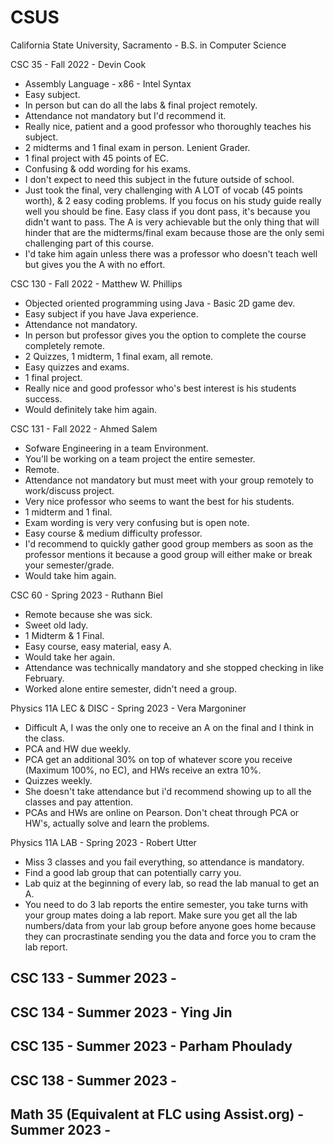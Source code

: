 # CSUS
California State University, Sacramento - B.S. in Computer Science


CSC 35 - Fall 2022 - Devin Cook
  - Assembly Language - x86 - Intel Syntax
  - Easy subject.
  - In person but can do all the labs & final project remotely.
  - Attendance not mandatory but I'd recommend it.
  - Really nice, patient and a good professor who thoroughly teaches his subject.
  - 2 midterms and 1 final exam in person. Lenient Grader. 
  - 1 final project with 45 points of EC.
  - Confusing & odd wording for his exams.
  - I don't expect to need this subject in the future outside of school.
  - Just took the final, very challenging with A LOT of vocab (45 points worth), & 2 easy coding problems. If you focus on his study guide really well you should be fine. Easy class if you dont pass, it's because you didn't want to pass. The A is very achievable but the only thing that will hinder that are the midterms/final exam because those are the only semi challenging part of this course.
  - I'd take him again unless there was a professor who doesn't teach well but gives you the A with no effort. 


CSC 130 - Fall 2022 - Matthew W. Phillips
  - Objected oriented programming using Java - Basic 2D game dev.
  - Easy subject if you have Java experience.
  - Attendance not mandatory. 
  - In person but professor gives you the option to complete the course completely remote.
  - 2 Quizzes, 1 midterm, 1 final exam, all remote.
  - Easy quizzes and exams.
  - 1 final project.
  - Really nice and good professor who's best interest is his students success.
  - Would definitely take him again. 


CSC 131 - Fall 2022 - Ahmed Salem
  - Sofware Engineering in a team Environment.
  - You'll be working on a team project the entire semester.
  - Remote.
  - Attendance not mandatory but must meet with your group remotely to work/discuss project.
  - Very nice professor who seems to want the best for his students.
  - 1 midterm and 1 final. 
  - Exam wording is very very confusing but is open note.
  - Easy course & medium difficulty professor.
  - I'd recommend to quickly gather good group members as soon as the professor mentions it because a good group will either make or break your semester/grade.
  - Would take him again. 
  
  
CSC 60 - Spring 2023 - Ruthann Biel
  - Remote because she was sick.
  - Sweet old lady.
  - 1 Midterm & 1 Final.
  - Easy course, easy material, easy A.
  - Would take her again.
  - Attendance was technically mandatory and she stopped checking in like February.
  - Worked alone entire semester, didn't need a group.
  
  
Physics 11A LEC & DISC - Spring 2023 - Vera Margoniner
  - Difficult A, I was the only one to receive an A on the final and I think in the class.
  - PCA and HW due weekly.
  - PCA get an additional 30% on top of whatever score you receive (Maximum 100%, no EC), and HWs receive an extra 10%.
  - Quizzes weekly.
  - She doesn't take attendance but i'd recommend showing up to all the classes and pay attention.
  - PCAs and HWs are online on Pearson. Don't cheat through PCA or HW's, actually solve and learn the problems. 


Physics 11A LAB - Spring 2023 - Robert Utter
  - Miss 3 classes and you fail everything, so attendance is mandatory.
  - Find a good lab group that can potentially carry you.
  - Lab quiz at the beginning of every lab, so read the lab manual to get an A.
  - You need to do 3 lab reports the entire semester, you take turns with your group mates doing a lab report. Make sure you get all the lab numbers/data from your lab group before anyone goes home because they can procrastinate sending you the data and force you to cram the lab report.
  

CSC 133 - Summer 2023 - 
  - 


CSC 134 - Summer 2023 - Ying Jin
  - 
  
  
CSC 135 - Summer 2023 - Parham Phoulady
  - 


CSC 138 - Summer 2023 - 
  - 


Math 35 (Equivalent at FLC using Assist.org) - Summer 2023 -
  - 
